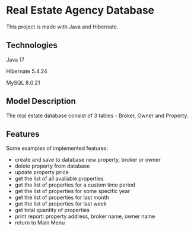 # Real Estate Agency Database

This project is made with Java and Hibernate.

## Technologies

Java 17

Hibernate 5.4.24

MySQL 8.0.21

## Model Description

The real estate database consist of 3 tables - Broker, Owner and Property.

## Features

Some examples of implemented features:
  - create and save to database new property, broker or owner 
  - delete property from database
  - update property price
  - get the list of all available properties
  - get the list of properties for a custom time period
  - get the list of properties for some specific year
  - get the list of properties for last month
  - get the list of properties for last week
  - get total quantity of properties
  - print report: property address, broker name, owner name
  - return to Main Menu
